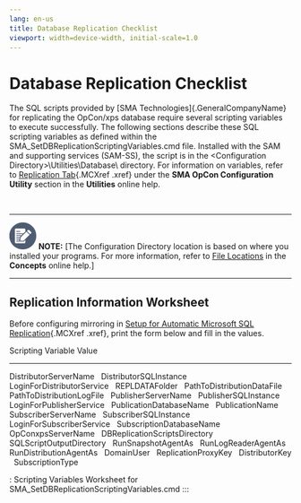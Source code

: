 ```yaml
---
lang: en-us
title: Database Replication Checklist
viewport: width=device-width, initial-scale=1.0
---
```


#  Database Replication Checklist

The SQL scripts provided by [SMA Technologies]{.GeneralCompanyName} for replicating the OpCon/xps database require several scripting variables
to execute successfully. The following sections describe these SQL
scripting variables as defined within the
SMA_SetDBReplicationScriptingVariables.cmd file. Installed with the SAM
and supporting services (SAM-SS), the script is in the \<Configuration
Directory\>\\Utilities\\Database\\ directory. For information on
variables, refer to [Replication Tab](../Utilities/Graphical-Utilities/SMA-OpCon-Configuration-Utility.md#Replicat){.MCXref
.xref} under the **SMA OpCon Configuration Utility** section in the
**Utilities** online help.

 

  ----------------------------------------------------------------------------------------------------------------------------- -----------------------------------------------------------------------------------------------------------------------------------------------------------------------------------------------------------------------------------------------
  ![White pencil/paper icon on gray circular background](../../Resources/Images/note-icon(48x48).png "Note icon")   **NOTE:** [The Configuration Directory location is based on where you installed your programs. For more information, refer to [File Locations](../Concepts/File-Locations.md) in the **Concepts** online help.]
  ----------------------------------------------------------------------------------------------------------------------------- -----------------------------------------------------------------------------------------------------------------------------------------------------------------------------------------------------------------------------------------------

## Replication Information Worksheet

Before configuring mirroring in [Setup for Automatic Microsoft SQL Replication](Setup-for-Automatic-Microsoft-SQL-Replication.md){.MCXref
.xref}, print the form below and fill in the values.

  Scripting Variable              Value
  ------------------------------- -------
  DistributorServerName            
  DistributorSQLInstance           
  LoginForDistributorService       
  REPLDATAFolder                   
  PathToDistributionDataFile       
  PathToDistributionLogFile        
  PublisherServerName              
  PublisherSQLInstance             
  LoginForPublisherService         
  PublicationDatabaseName          
  PublicationName                  
  SubscriberServerName             
  SubscriberSQLInstance            
  LoginForSubscriberService        
  SubscriptionDatabaseName         
  OpConxpsServerName               
  DBReplicationScriptsDirectory    
  SQLScriptOutputDirectory         
  RunSnapshotAgentAs               
  RunLogReaderAgentAs              
  RunDistributionAgentAs           
  DomainUser                       
  ReplicationProxyKey              
  DistributorKey                   
  SubscriptionType                 

  : Scripting Variables Worksheet for
  SMA_SetDBReplicationScriptingVariables.cmd
:::

 

